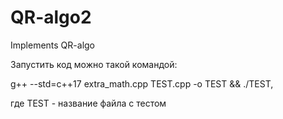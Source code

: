 # QR-algo2
Implements QR-algo


Запустить код можно такой командой:

g++ --std=c++17 extra_math.cpp TEST.cpp -o TEST && ./TEST,

где TEST - название файла с тестом

